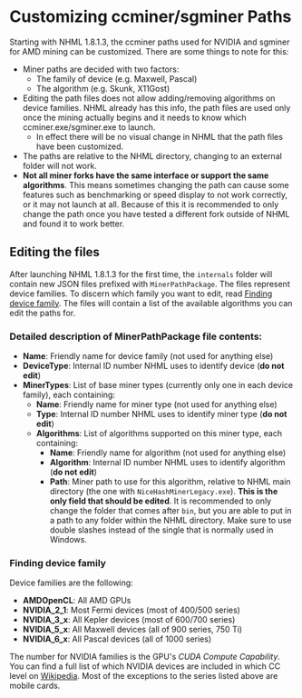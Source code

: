 # Customizing ccminer/sgminer Paths

Starting with NHML 1.8.1.3, the ccminer paths used for NVIDIA and sgminer for AMD mining can be customized. There are some things to note for this:

* Miner paths are decided with two factors:
  * The family of device (e.g. Maxwell, Pascal)
  * The algorithm (e.g. Skunk, X11Gost)
* Editing the path files does not allow adding/removing algorithms on device families. NHML already has this info, the path files are used only once the mining actually begins and it needs to know which ccminer.exe/sgminer.exe to launch.
  * In effect there will be no visual change in NHML that the path files have been customized.
* The paths are relative to the NHML directory, changing to an external folder will not work.
* **Not all miner forks have the same interface or support the same algorithms**. This means sometimes changing the path can cause some features such as benchmarking or speed display to not work correctly, or it may not launch at all. Because of this it is recommended to only change the path once you have tested a different fork outside of NHML and found it to work better.

## Editing the files

After launching NHML 1.8.1.3 for the first time, the `internals` folder will contain new JSON files prefixed with `MinerPathPackage`. The files represent device families. To discern which family you want to edit, read [Finding device family](#devicefam). The files will contain a list of the available algorithms you can edit the paths for.

### Detailed description of MinerPathPackage file contents:

* **Name**: Friendly name for device family (not used for anything else)
* **DeviceType**: Internal ID number NHML uses to identify device (**do not edit**)
* **MinerTypes**: List of base miner types (currently only one in each device family), each containing:
  * **Name**: Friendly name for miner type (not used for anything else)
  * **Type**: Internal ID number NHML uses to identify miner type (**do not edit**)
  * **Algorithms**: List of algorithms supported on this miner type, each containing:
    * **Name**: Friendly name for algorithm (not used for anything else)
    * **Algorithm**: Internal ID number NHML uses to identify algorithm (**do not edit**)
    * **Path**: Miner path to use for this algorithm, relative to NHML main directory (the one with `NiceHashMinerLegacy.exe`). **This is the only field that should be edited**. It is recommended to only change the folder that comes after `bin`, but you are able to put in a path to any folder within the NHML directory. Make sure to use double slashes instead of the single that is normally used in Windows.

### <a name="#devicefam"></a>Finding device family

Device families are the following:

* **AMDOpenCL**: All AMD GPUs
* **NVIDIA_2_1**: Most Fermi devices (most of 400/500 series)
* **NVIDIA_3_x**: All Kepler devices (most of 600/700 series)
* **NVIDIA_5_x**: All Maxwell devices (all of 900 series, 750 Ti)
* **NVIDIA_6_x**: All Pascal devices (all of 1000 series)

The number for NVIDIA families is the GPU's *CUDA Compute Capability*. You can find a full list of which NVIDIA devices are included in which CC level on [Wikipedia](https://en.wikipedia.org/wiki/CUDA#GPUs_supported). Most of the exceptions to the series listed above are mobile cards.